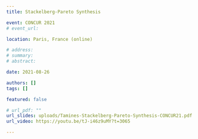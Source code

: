 ```yaml
---
title: Stackelberg-Pareto Synthesis

event: CONCUR 2021
# event_url:

location: Paris, France (online)

# address:
# summary: 
# abstract:

date: 2021-08-26

authors: []
tags: []

featured: false

# url_pdf: ""
url_slides: uploads/Tamines-Stackelberg-Pareto-Synthesis-CONCUR21.pdf
url_video: https://youtu.be/tJ-i46z9uMY?t=3065

---
```

